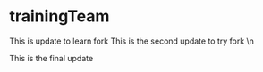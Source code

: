 # trainingTeam
This is update to learn fork
This is the second update to try fork \n

This is the final update
